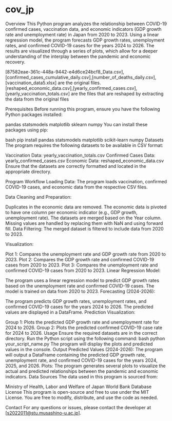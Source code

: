 # cov_jp
Overview
This Python program analyzes the relationship between COVID-19 confirmed cases, vaccination data, and economic indicators (GDP growth rate and unemployment rate) in Japan from 2020 to 2023. Using a linear regression model, the program forecasts GDP growth rates, unemployment rates, and confirmed COVID-19 cases for the years 2024 to 2026. The results are visualized through a series of plots, which allow for a deeper understanding of the interplay between the pandemic and economic recovery.

[87582eae-361c-448a-9442-e4d6ce24bcf8_Data.csv],[confirmed_cases_cumulative_daily.csv],[number_of_deaths_daily.csv],[vaccination_data5.xlsx] are the original files. [reshaped_economic_data.csv],[yearly_confirmed_cases.csv],[yearly_vaccination_totals.csv] are the files that are reshaped by extracting the data from the original files

Prerequisites
Before running this program, ensure you have the following Python packages installed:

pandas
statsmodels
matplotlib
sklearn
numpy
You can install these packages using pip:

bash
pip install pandas statsmodels matplotlib scikit-learn numpy
Datasets
The program requires the following datasets to be available in CSV format:

Vaccination Data: yearly_vaccination_totals.csv
Confirmed Cases Data: yearly_confirmed_cases.csv
Economic Data: reshaped_economic_data.csv
Ensure that the datasets are correctly formatted and located in the appropriate directory.

Program Workflow
Loading Data: The program loads vaccination, confirmed COVID-19 cases, and economic data from the respective CSV files.

Data Cleaning and Preparation:

Duplicates in the economic data are removed.
The economic data is pivoted to have one column per economic indicator (e.g., GDP growth, unemployment rate).
The datasets are merged based on the Year column.
Missing values are handled by replacing them with NaN and using forward fill.
Data Filtering: The merged dataset is filtered to include data from 2020 to 2023.

Visualization:

Plot 1: Compares the unemployment rate and GDP growth rate from 2020 to 2023.
Plot 2: Compares the GDP growth rate and confirmed COVID-19 cases from 2020 to 2023.
Plot 3: Compares the unemployment rate and confirmed COVID-19 cases from 2020 to 2023.
Linear Regression Model:

The program uses a linear regression model to predict GDP growth rates based on the unemployment rate and confirmed COVID-19 cases.
The model is trained on data from 2020 to 2023.
Forecasting (2024-2026):

The program predicts GDP growth rates, unemployment rates, and confirmed COVID-19 cases for the years 2024 to 2026.
The predicted values are displayed in a DataFrame.
Prediction Visualization:

Group 1: Plots the predicted GDP growth rate and unemployment rate for 2024 to 2026.
Group 2: Plots the predicted confirmed COVID-19 case rate for 2024 to 2026.
Usage
Ensure the required datasets are in the correct directory.
Run the Python script using the following command:
bash
python your_script_name.py
The program will display the plots and predicted values in the console.
Output
Predicted Values (2024-2026): The program will output a DataFrame containing the predicted GDP growth rate, unemployment rate, and confirmed COVID-19 cases for the years 2024, 2025, and 2026.
Plots: The program generates several plots to visualize the actual and predicted relationships between the pandemic and economic indicators.
Data Sources
The data used in this program is sourced from:

Ministry of Health, Labor and Welfare of Japan
World Bank Database
License
This program is open-source and free to use under the MIT License. You are free to modify, distribute, and use the code as needed.

Contact
For any questions or issues, please contact the developer at [s2022011@stu.musashino-u.ac.jp].
